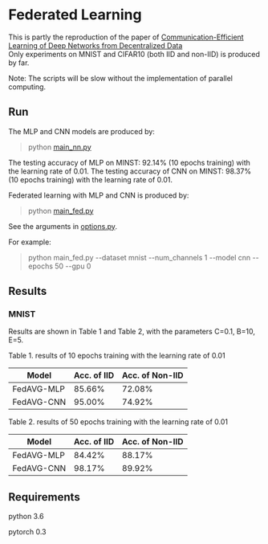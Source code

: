 # Federated Learning

This is partly the reproduction of the paper of [Communication-Efficient Learning of Deep Networks from Decentralized Data](https://arxiv.org/abs/1602.05629)   
Only experiments on MNIST and CIFAR10 (both IID and non-IID) is produced by far.

Note: The scripts will be slow without the implementation of parallel computing. 

## Run

The MLP and CNN models are produced by:
> python [main_nn.py](main_nn.py)

The testing accuracy of MLP on MINST: 92.14% (10 epochs training) with the learning rate of 0.01.
The testing accuracy of CNN on MINST: 98.37% (10 epochs training) with the learning rate of 0.01.

Federated learning with MLP and CNN is produced by:
> python [main_fed.py](main_fed.py)

See the arguments in [options.py](optifons.py). 

For example:
> python main_fed.py --dataset mnist --num_channels 1 --model cnn --epochs 50 --gpu 0 


## Results
### MNIST
Results are shown in Table 1 and Table 2, with the parameters C=0.1, B=10, E=5.

Table 1. results of 10 epochs training with the learning rate of 0.01

| Model     | Acc. of IID | Acc. of Non-IID|
| -----     | -----       | ----           |
| FedAVG-MLP|  85.66%     | 72.08%         |
| FedAVG-CNN|  95.00%     | 74.92%         |

Table 2. results of 50 epochs training with the learning rate of 0.01

| Model     | Acc. of IID | Acc. of Non-IID|
| -----     | -----       | ----           |
| FedAVG-MLP| 84.42%      | 88.17%         |
| FedAVG-CNN| 98.17%      | 89.92%         |


## Requirements
python 3.6

pytorch 0.3
